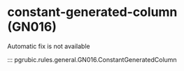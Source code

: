 # constant-generated-column (GN016)

Automatic fix is not available

::: pgrubic.rules.general.GN016.ConstantGeneratedColumn
